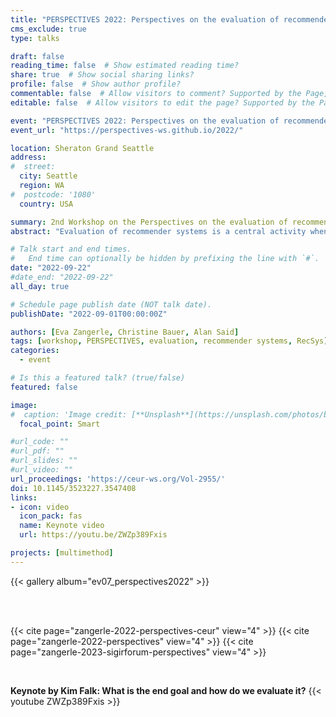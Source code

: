 ```yaml
---
title: "PERSPECTIVES 2022: Perspectives on the evaluation of recommender systems"
cms_exclude: true
type: talks

draft: false
reading_time: false  # Show estimated reading time?
share: true  # Show social sharing links?
profile: false  # Show author profile?
commentable: false  # Allow visitors to comment? Supported by the Page, Post, and Docs content types.
editable: false  # Allow visitors to edit the page? Supported by the Page, Post, and Docs content types.

event: "PERSPECTIVES 2022: Perspectives on the evaluation of recommender systems, co-located with RecSys 2022"
event_url: "https://perspectives-ws.github.io/2022/"

location: Sheraton Grand Seattle
address:
#  street: 
  city: Seattle
  region: WA
#  postcode: '1080'
  country: USA

summary: 2nd Workshop on the Perspectives on the evaluation of recommender systems, co-located with RecSys 2022.
abstract: "Evaluation of recommender systems is a central activity when developing recommender systems, both in industry and academia. The second edition of the PERSPECTIVES workshop held at RecSys 2022 brought together academia and industry to critically reflect on the evaluation of recommender systems. In the 2022 edition of PERSPECTIVES, we discussed problems and lessons learned, encouraged the exchange of the various perspectives on evaluation, and aimed to move the discourse forward within the community. We deliberately solicited papers reporting a reflection on problems regarding recommender systems evaluation and lessons learned. The workshop featured interactive parts with discussions in small groups as well as in the plenum, both on-site and online, and an industry keynote."

# Talk start and end times.
#   End time can optionally be hidden by prefixing the line with `#`.
date: "2022-09-22"
#date_end: "2022-09-22"
all_day: true

# Schedule page publish date (NOT talk date).
publishDate: "2022-09-01T00:00:00Z"

authors: [Eva Zangerle, Christine Bauer, Alan Said]
tags: [workshop, PERSPECTIVES, evaluation, recommender systems, RecSys]
categories:
  - event

# Is this a featured talk? (true/false)
featured: false

image:
#  caption: 'Image credit: [**Unsplash**](https://unsplash.com/photos/bzdhc5b3Bxs)'
  focal_point: Smart

#url_code: ""
#url_pdf: ""
#url_slides: ""
#url_video: ""
url_proceedings: 'https://ceur-ws.org/Vol-2955/'
doi: 10.1145/3523227.3547408
links: 
- icon: video
  icon_pack: fas
  name: Keynote video
  url: https://youtu.be/ZWZp389Fxis

projects: [multimethod]
---
```


{{< gallery album="ev07_perspectives2022" >}}

<br><br>

{{< cite page="zangerle-2022-perspectives-ceur" view="4" >}}
{{< cite page="zangerle-2022-perspectives" view="4" >}}
{{< cite page="zangerle-2023-sigirforum-perspectives" view="4" >}}


<br>

**Keynote by Kim Falk: What is the end goal and how do we evaluate it?**
{{< youtube ZWZp389Fxis >}}